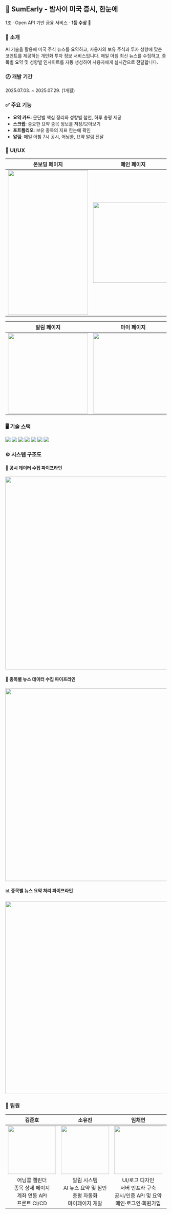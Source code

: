 ## 🌙 SumEarly - 밤사이 미국 증시, 한눈에

1조 · Open API 기반 금융 서비스 · **1등 수상** 🥇

### 📢 소개
AI 기술을 활용해 미국 주식 뉴스를 요약하고, 사용자의 보유 주식과 투자 성향에 맞춘 코멘트를 제공하는 개인화 투자 정보 서비스입니다. 매일 아침 최신 뉴스를 수집하고, 종목별 요약 및 성향별 인사이트를 자동 생성하여 사용자에게 실시간으로 전달합니다.


### 🕖 개발 기간
2025.07.03. ~ 2025.07.29. (1개월)


### ✅ 주요 기능
- **요약 카드**: 문단별 핵심 정리와 성향별 첨언, 하루 총평 제공
- **스크랩**: 중요한 요약 종목 정보를 저장/모아보기
- **포트폴리오**: 보유 종목의 지표 한눈에 확인
- **알림**: 매일 아침 7시 공시, 어닝콜, 요약 알림 전달


### 📱 UI/UX

| 온보딩 페이지 | 메인 페이지 | 요약 페이지 | 스크랩 페이지 |
|:---:|:---:|:---:|:---:|
| <img src="https://github.com/user-attachments/assets/1e6cdd32-81c8-46e6-964e-227bebe4fc7e" width="250" height="450"/> | <img src="https://github.com/user-attachments/assets/5e2bc5ea-c5d1-4ac2-8327-e2de8e0c0760" width="250"/>  | <img src="https://github.com/user-attachments/assets/b9e1e3cf-0d08-4a03-9bfe-1f17d2767f7f" width="250"/> | <img src="https://github.com/user-attachments/assets/b2ef98b0-a562-476f-977c-e02557c72b63" width="250"/> |

| 알림 페이지 | 마이 페이지 | 종목 상세 페이지 | 로그인 페이지 |
|:---:|:---:|:---:|:---:|
| <img src="https://github.com/user-attachments/assets/8b47ab59-26de-4f78-ab6d-ca06d29300ce" width="250"/> | <img src="https://github.com/user-attachments/assets/8db5dc70-f35a-4938-b418-e98a0efa94f1" width="250"/> | <img src="https://github.com/user-attachments/assets/6a8ba61c-cf35-48d1-ae80-c12d783a9ba3" width="250"/> | <img src="https://github.com/user-attachments/assets/ab4a619c-5f32-4e3f-ac88-5c6c9968ddbb" width="250"/> |



### 🖥️ 기술 스택
<div style="display:inline;"> <img src="https://img.shields.io/badge/Next.js-000000?style=flat-square&logo=Next.js&logoColor=white"/> <img src="https://img.shields.io/badge/Typescript-3178C6?style=flat-square&logo=TypeScript&logoColor=white"/> <img src="https://img.shields.io/badge/TailwindCSS-06B6D4?style=flat-square&logo=tailwindcss&logoColor=white"/> <img src="https://img.shields.io/badge/Figma-F24E1E?style=flat-square&logo=Figma&logoColor=white"/> </div>
<div style="display:inline;"> <img src="https://img.shields.io/badge/Spring Boot-6DB33F?style=flat-square&logo=Spring-Boot&logoColor=white"/> <img src="https://img.shields.io/badge/MariaDB-003545?style=flat-square&logo=MariaDB&logoColor=white"/> </div>
<div style="display:inline;"> <img src="https://img.shields.io/badge/Amazon AWS-232F3E?style=flat-square&logo=amazonaws&logoColor=white"/> </div>


### ⚙️ 시스템 구조도

#### 📄 공시 데이터 수집 파이프라인
<img src="https://github.com/user-attachments/assets/d33c94aa-94a0-41da-8611-3eb4d6031ca5" width="600"/>

#### 📰 종목별 뉴스 데이터 수집 파이프라인
<img src="https://github.com/user-attachments/assets/8d6ef1ec-e5f3-4c5c-8161-5bedf7292a0c" width="600"/>

#### 📊 종목별 뉴스 요약 처리 파이프라인
<img src="https://github.com/user-attachments/assets/f2b6ba70-fd1a-4162-88c8-43f0f7e797a4" width="600"/>


### 👥 팀원

| 김준호 | 소유진 | 임채연 | 황인찬 |
|:---:|:---:|:---:|:---:|
| <img src="https://github.com/user-attachments/assets/8df2c018-ade0-4553-a7d2-7dee642d677c" width="150"/> | <img src="https://github.com/user-attachments/assets/cf6e2d15-3e18-4a9b-b5c2-225cbe98776a" width="150"/> | <img src="https://github.com/user-attachments/assets/ce5180b3-6ca1-4486-8e6e-ec5dfc67fa0a" width="150"/> | <img src="https://github.com/user-attachments/assets/32835def-f80d-40f9-852e-0b2930e9e20f" width="150"/> |
| 어닝콜 캘린더<br/>종목 상세 페이지<br/>계좌 연동 API<br/>프론트 CI/CD | 알림 시스템<br/>AI 뉴스 요약 및 첨언<br/>총평 자동화<br/>마이페이지 개발 | UI/로고 디자인<br/>서버 인프라 구축<br/>공시/인증 API 및 요약<br/>메인·로그인·회원가입 | 카드/스크랩 페이지<br/>뉴스 크롤링 시스템<br/>반응형 UI 구현<br/>요약 카드 스타일링 |


